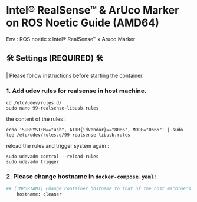 # Intel® RealSense™ & ArUco Marker on ROS Noetic Guide (AMD64)


Env : ROS noetic x Intel® RealSense™ x Aruco Marker

## 🛠️ Settings (REQUIRED) 🛠️

| Please follow instructions before starting the container.

### 1. Add udev rules for realsense in host machine.

```shell
cd /etc/udev/rules.d/
sudo nano 99-realsense-libusb.rules
``` 

the content of the rules :
```shell
echo 'SUBSYSTEM=="usb", ATTR{idVendor}=="8086", MODE="0666"' | sudo tee /etc/udev/rules.d/99-realsense-libusb.rules
 ```

reload the rules and trigger system again :

```shell
sudo udevadm control --reload-rules
sudo udevadm trigger
```

### 2. Please change hostname in `docker-compose.yaml`:

```py
## [IMPORTANT] Change container hostname to that of the host machine's 
    hostname: cleaner  
```
